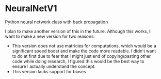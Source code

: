 # NeuralNetV1
Python neural network class with back propagation

I plan to make another version of this in the future. Although this works, I want to make a new version for two reasons:
* This version does not use matricies for computations, which would be a significant speed boost and make the code more readable. I didn't want to do at first due to fear that I might just end of copying/pasting other code while doing research, I figured this would be the best way to ensure I actually understand the concept.
* This version lacks support for biases

